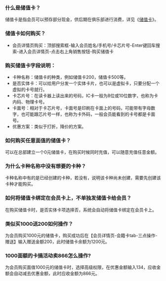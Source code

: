 ### 什么是储值卡？

储值卡是指会员可以预存部分现金，供后期在俱乐部进行消费，详见《[储值卡](https://alanfit.github.io/AlanHelpDoc/阿懒俱乐部版本/基本概念/储值卡)》。

### 储值卡如何购买？

- 会员详情页购买：顶部搜索框-输入会员姓名/手机号/卡芯片号-Enter键回车搜索-进入会员详情页-点击右上角销售按钮-购买储值卡



### 购买储值卡字段说明：

- 卡种名称：储值卡的种类，例如储值卡200，储值卡500等。
- 是否实体卡：可以给用户分发一个实体卡片，也可以是虚拟卡，只要分配一个虚拟的卡号就行。
- 卡芯片号：在读卡器上读出来的号码，IC卡一般为8位或10位数字，也称为卡内码、物理卡号。
- 卡面号：相对于卡芯片号，卡面号是印刷在卡面上的号码，可能带有字母数字，也可能跟芯片号一样，也称为卡外码，一般会员能看到的卡号都是卡面号。
- 优惠方案：类似于打折，降价的方案。

### 如何购买任意面值的储值卡？

可以在总部建立一个0元储值卡，在购买时候同时充值，可以随意充值任意金额。

### 为什么卡种名称中没有想要的卡种？

卡种名称中有的是已经创建的卡种，若没有，说明该卡种尚未创建，需要先创建该卡种才能购买。

### 如何将储值卡绑定在会员卡上，不单独发储值卡给会员？

在购买储值卡时，是否实体卡项选择否，系统会自动将储值卡绑定在会员卡上。

### 类似买1000送200如何操作？

为会员购买1000元的储值卡，购买成功后在【会员详情页-会籍卡tab-三点操作-赠送】输入赠送金额200，此时储值卡余额为1200元。

### 1000面额的卡搞活动卖866怎么操作?

为会员购买面值1000元的储值卡时，选择高级权限，在优惠金额输入134，应收金额会自动减去优惠金额，此时应收金额为866元。